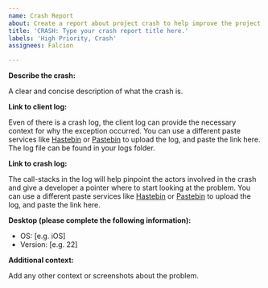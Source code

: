 ```yaml
---
name: Crash Report
about: Create a report about project crash to help improve the project.
title: 'CRASH: Type your crash report title here.'
labels: 'High Priority, Crash'
assignees: Falcion

---
```


**Describe the crash:**

A clear and concise description of what the crash is.

**Link to client log:**

Even of there is a crash log, the client log can provide the necessary context for why the exception occurred. You can use a different paste services like [Hastebin](https://hastebin.com) or [Pastebin](https://pastebin.com) to upload the log, and paste the link here. The log file can be found in your logs folder.

**Link to crash log:**

The call-stacks in the log will help pinpoint the actors involved in the crash and give a developer a pointer where to start looking at the problem. You can use a different paste services like [Hastebin](https://hastebin.com) or [Pastebin](https://pastebin.com) to upload the log, and paste the link here.

**Desktop (please complete the following information):**
 - OS: [e.g. iOS]
 - Version: [e.g. 22]

**Additional context:**

Add any other context or screenshots about the problem.